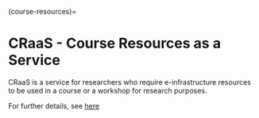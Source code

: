 (course-resources)=

# CRaaS - Course Resources as a Service

CRaaS is a service for researchers who require e-infrastructure resources to be 
used in a course or a workshop for research purposes.

For further details, see [here](https://www.sigma2.no/service/course-resources-service-craas)
